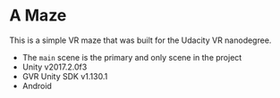 # A Maze

This is a simple VR maze that was built for the Udacity VR nanodegree.

- The `main` scene is the primary and only scene in the project
- Unity v2017.2.0f3
- GVR Unity SDK v1.130.1
- Android
